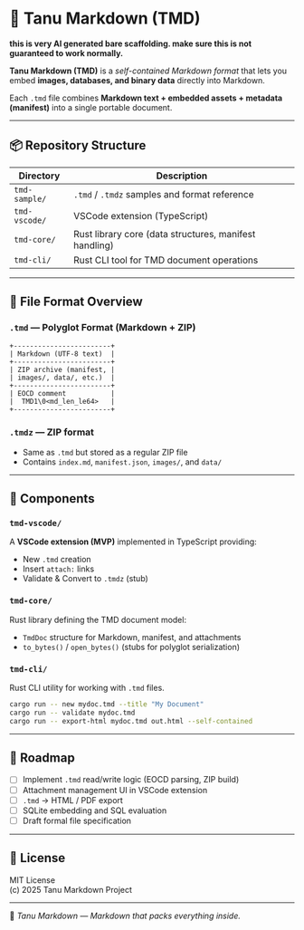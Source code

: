 # 🦝 Tanu Markdown (TMD)

**this is very AI generated bare scaffolding. make sure this is not guaranteed to work normally.**

**Tanu Markdown (TMD)** is a *self-contained Markdown format* that lets you embed **images, databases, and binary data** directly into Markdown.

Each `.tmd` file combines **Markdown text + embedded assets + metadata (manifest)** into a single portable document.

---

## 📦 Repository Structure

| Directory | Description |
|------------|-------------|
| `tmd-sample/` | `.tmd` / `.tmdz` samples and format reference |
| `tmd-vscode/` | VSCode extension (TypeScript) |
| `tmd-core/` | Rust library core (data structures, manifest handling) |
| `tmd-cli/` | Rust CLI tool for TMD document operations |

---

## 🧩 File Format Overview

### `.tmd` — Polyglot Format (Markdown + ZIP)

```
+------------------------+
| Markdown (UTF-8 text)  |
+------------------------+
| ZIP archive (manifest, |
| images/, data/, etc.)  |
+------------------------+
| EOCD comment           |
|  TMD1\0<md_len_le64>   |
+------------------------+
```

### `.tmdz` — ZIP format

- Same as `.tmd` but stored as a regular ZIP file  
- Contains `index.md`, `manifest.json`, `images/`, and `data/`

---

## 🧰 Components

### `tmd-vscode/`
A **VSCode extension (MVP)** implemented in TypeScript providing:
- New `.tmd` creation
- Insert `attach:` links
- Validate & Convert to `.tmdz` (stub)

### `tmd-core/`
Rust library defining the TMD document model:
- `TmdDoc` structure for Markdown, manifest, and attachments
- `to_bytes()` / `open_bytes()` (stubs for polyglot serialization)

### `tmd-cli/`
Rust CLI utility for working with `.tmd` files.
```bash
cargo run -- new mydoc.tmd --title "My Document"
cargo run -- validate mydoc.tmd
cargo run -- export-html mydoc.tmd out.html --self-contained
```

---

## 🧱 Roadmap

- [ ] Implement `.tmd` read/write logic (EOCD parsing, ZIP build)
- [ ] Attachment management UI in VSCode extension
- [ ] `.tmd` → HTML / PDF export
- [ ] SQLite embedding and SQL evaluation
- [ ] Draft formal file specification

---

## 📜 License

MIT License  
(c) 2025 Tanu Markdown Project

---

🧡 *Tanu Markdown — Markdown that packs everything inside.*
